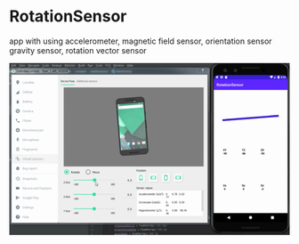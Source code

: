 # RotationSensor
app with using accelerometer, magnetic field sensor,  orientation sensor gravity sensor, rotation vector sensor

![Image alt](https://github.com/volvadvit/RotationSensor/raw/master/screenshot/image.gif)
